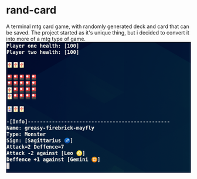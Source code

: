 # rand-card
A terminal mtg card game, with randomly generated deck and card that can be saved.
The project started as it's unique thing, but i decided to convert it into more of a 
mtg type of game.
![](CardGame.png)
